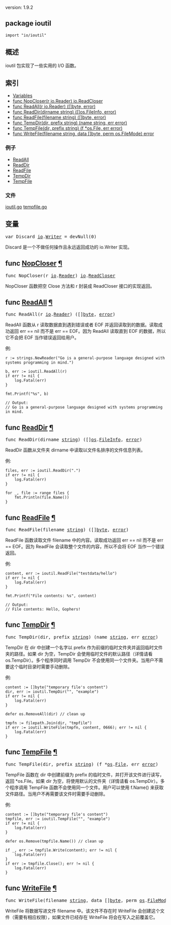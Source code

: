 version: 1.9.2
## package ioutil

  `import "io/ioutil"`

## 概述

ioutil 包实现了一些实用的 I/O 函数。

## 索引

- [Variables](#pkg-variables)
- [func NopCloser(r io.Reader) io.ReadCloser](#NopCloser)
- [func ReadAll(r io.Reader) ([]byte, error)](#ReadAll)
- [func ReadDir(dirname string) ([]os.FileInfo, error)](#ReadDir)
- [func ReadFile(filename string) ([]byte, error)](#ReadFile)
- [func TempDir(dir, prefix string) (name string, err error)](#TempDir)
- [func TempFile(dir, prefix string) (f *os.File, err error)](#TempFile)
- [func WriteFile(filename string, data []byte, perm os.FileMode) error](#WriteFile)

### 例子

- [ReadAll](#example_ReadAll)
- [ReadDir](#example_ReadDir)
- [ReadFile](#example_ReadFile)
- [TempDir](#example_TempDir)
- [TempFile](#example_TempFile)

### 文件
 [ioutil.go](//github.com/golang/go/blob/2ea7d3461bb41d0ae12b56ee52d43314bcdb97f9/src/io/ioutil/ioutil.go) [tempfile.go](//github.com/golang/go/blob/2ea7d3461bb41d0ae12b56ee52d43314bcdb97f9/src/io/ioutil/tempfile.go)

<h2 id="pkg-variables">变量</h2>

<pre>var <span id="Discard">Discard</span> <a href="/io/">io</a>.<a href="/io/#Writer">Writer</a> = devNull(0)</pre>

Discard 是一个不做任何操作且永远返回成功的 io.Writer 实现。

<h2 id="NopCloser">func <a href="//github.com/golang/go/blob/2ea7d3461bb41d0ae12b56ee52d43314bcdb97f9/src/io/ioutil/ioutil.go#L105">NopCloser</a>
    <a href="#NopCloser">¶</a></h2>
<pre>func NopCloser(r <a href="/io/">io</a>.<a href="/io/#Reader">Reader</a>) <a href="/io/">io</a>.<a href="/io/#ReadCloser">ReadCloser</a></pre>

NopCloser 函数把空 Close 方法和 r 封装成 ReadCloser 接口的实现返回。

<h2 id="ReadAll">func <a href="//github.com/golang/go/blob/2ea7d3461bb41d0ae12b56ee52d43314bcdb97f9/src/io/ioutil/ioutil.go#L31">ReadAll</a>
    <a href="#ReadAll">¶</a></h2>
<pre>func ReadAll(r <a href="/io/">io</a>.<a href="/io/#Reader">Reader</a>) ([]<a href="/builtin/#byte">byte</a>, <a href="/builtin/#error">error</a>)</pre>

ReadAll 函数从 r 读取数据直到遇到错误或者 EOF 并返回读取到的数据。读取成功返回 err == nil 而不是 err == EOF。因为 ReadAll 读取直到 EOF 的数据，所以它不会把 EOF 当作错误返回给用户。

<a id="example_ReadAll"></a>
例:

    r := strings.NewReader("Go is a general-purpose language designed with systems programming in mind.")

    b, err := ioutil.ReadAll(r)
    if err != nil {
        log.Fatal(err)
    }

    fmt.Printf("%s", b)

    // Output:
    // Go is a general-purpose language designed with systems programming in mind.

<h2 id="ReadDir">func <a href="//github.com/golang/go/blob/2ea7d3461bb41d0ae12b56ee52d43314bcdb97f9/src/io/ioutil/ioutil.go#L83">ReadDir</a>
    <a href="#ReadDir">¶</a></h2>
<pre>func ReadDir(dirname <a href="/builtin/#string">string</a>) ([]<a href="/os/">os</a>.<a href="/os/#FileInfo">FileInfo</a>, <a href="/builtin/#error">error</a>)</pre>

ReadDir 函数从文件夹 dirname 中读取以文件名排序的文件信息列表。

<a id="example_ReadDir"></a>
例:

    files, err := ioutil.ReadDir(".")
    if err != nil {
        log.Fatal(err)
    }

    for _, file := range files {
        fmt.Println(file.Name())
    }

<h2 id="ReadFile">func <a href="//github.com/golang/go/blob/2ea7d3461bb41d0ae12b56ee52d43314bcdb97f9/src/io/ioutil/ioutil.go#L39">ReadFile</a>
    <a href="#ReadFile">¶</a></h2>
<pre>func ReadFile(filename <a href="/builtin/#string">string</a>) ([]<a href="/builtin/#byte">byte</a>, <a href="/builtin/#error">error</a>)</pre>

ReadFile 函数读取文件 filename 中的内容。读取成功返回 err == nil 而不是 err == EOF。因为 ReadFile 会读取整个文件的内容，所以不会将 EOF 当作一个错误返回。

<a id="example_ReadFile"></a>
例:

    content, err := ioutil.ReadFile("testdata/hello")
    if err != nil {
        log.Fatal(err)
    }

    fmt.Printf("File contents: %s", content)

    // Output:
    // File contents: Hello, Gophers!

<h2 id="TempDir">func <a href="//github.com/golang/go/blob/2ea7d3461bb41d0ae12b56ee52d43314bcdb97f9/src/io/ioutil/tempfile.go#L66">TempDir</a>
    <a href="#TempDir">¶</a></h2>
<pre>func TempDir(dir, prefix <a href="/builtin/#string">string</a>) (name <a href="/builtin/#string">string</a>, err <a href="/builtin/#error">error</a>)</pre>

TempDir 在 dir 中创建一个名字以 prefix 作为前缀的临时文件夹并返回临时文件夹的路径。如果 dir 为空，TempDir 会使用临时文件的默认路径（详情请看 os.TempDir）。多个程序同时调用 TempDir 不会使用同一个文件夹。当用户不需要这个临时目录时需要手动删除。

<a id="example_TempDir"></a>
例:

    content := []byte("temporary file's content")
    dir, err := ioutil.TempDir("", "example")
    if err != nil {
        log.Fatal(err)
    }

    defer os.RemoveAll(dir) // clean up

    tmpfn := filepath.Join(dir, "tmpfile")
    if err := ioutil.WriteFile(tmpfn, content, 0666); err != nil {
        log.Fatal(err)
    }

<h2 id="TempFile">func <a href="//github.com/golang/go/blob/2ea7d3461bb41d0ae12b56ee52d43314bcdb97f9/src/io/ioutil/tempfile.go#L37">TempFile</a>
    <a href="#TempFile">¶</a></h2>
<pre>func TempFile(dir, prefix <a href="/builtin/#string">string</a>) (f *<a href="/os/">os</a>.<a href="/os/#File">File</a>, err <a href="/builtin/#error">error</a>)</pre>

TempFile 函数在 dir 中创建前缀为 prefix 的临时文件，并打开该文件进行读写，返回 *os.File。如果 dir 为空，将使用默认的文件夹（详情请看 os.TempDir）。多个程序调用 TempFile 函数不会使用同一个文件。用户可以使用 f.Name() 来获取文件路径。当用户不再需要该文件时需要手动删除。 

<a id="example_TempFile"></a>
例:

    content := []byte("temporary file's content")
    tmpfile, err := ioutil.TempFile("", "example")
    if err != nil {
        log.Fatal(err)
    }

    defer os.Remove(tmpfile.Name()) // clean up

    if _, err := tmpfile.Write(content); err != nil {
        log.Fatal(err)
    }
    if err := tmpfile.Close(); err != nil {
        log.Fatal(err)
    }

<h2 id="WriteFile">func <a href="//github.com/golang/go/blob/2ea7d3461bb41d0ae12b56ee52d43314bcdb97f9/src/io/ioutil/ioutil.go#L66">WriteFile</a>
    <a href="#WriteFile">¶</a></h2>
<pre>func WriteFile(filename <a href="/builtin/#string">string</a>, data []<a href="/builtin/#byte">byte</a>, perm <a href="/os/">os</a>.<a href="/os/#FileMode">FileMode</a>) <a href="/builtin/#error">error</a></pre>

WriteFile 将数据写进文件 filename 中。该文件不存在时 WriteFile 会创建这个文件（需要有相应权限），如果文件已经存在 WriteFile 将会在写入之前覆盖它。


